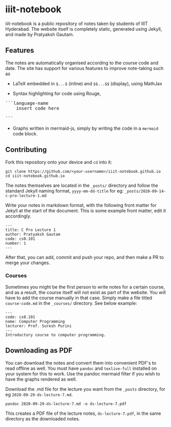 # iiit-notebook

iiit-notebook is a public repository of notes taken by students of IIIT Hyderabad. 
The website itself is completely static, generated using Jekyll, and made by Pratyaksh Gautam.

## Features

The notes are automatically organised according to the course code and date.
The site has support for various features to improve note-taking such as

+ LaTeX embedded in `$...$` (inline) and `$$...$$` (display), using MathJax

+ Syntax highlighting for code using Rouge, 
<pre>
```language-name
	insert code here

```
</pre>
+ Graphs written in mermaid-js, simply by writing the code in a `mermaid` code block.

## Contributing

Fork this repository onto your device and `cd` into it:
```
git clone https://github.com/<your-username>/iiit-notebook.github.io
cd iiit-notebook.github.io
```

The notes themselves are located in the `_posts/` directory and follow the standard Jekyll naming format, `yyyy-mm-dd-title`
for eg: `_posts/2020-09-14-c-pro-lecture-1.md`

Write your notes in markdown format, with the following front matter for Jekyll at the start of the document. This is some example front matter, edit it accordingly.
```
---
title: C Pro Lecture 1
author: Pratyaksh Gautam
code: cs0.101
number: 1
---
```

After that, you can add, commit and push your repo, and then make a PR to merge your changes.

### Courses

Sometimes you might be the first person to write notes for a certain course, and as a result, the course itself will not exist as part of the website.
You will have to add the course manually in that case. Simply make a file titled `course-code.md` in the `_courses/` directory. See below example:

```
---
code: cs0.101
name: Computer Programming
lecturer: Prof. Suresh Purini
---
Introductory course to computer programming.
```

## Downloading as PDF

You can download the notes and convert them into convenient PDF's to read offline as well. 
You must have `pandoc` and `texlive-full` installed on your system for this to work.
Use the pandoc mermaid filter if you wish to have the graphs rendered as well.

Download the .md file for the lecture you want from the `_posts` directory, for eg `2020-09-29-ds-lecture-7.md`.
```
pandoc 2020-09-29-ds-lecture-7.md -o ds-lecture-7.pdf
```
This creates a PDF file of the lecture notes, `ds-lecture-7.pdf`, in the same directory as the downloaded notes.
